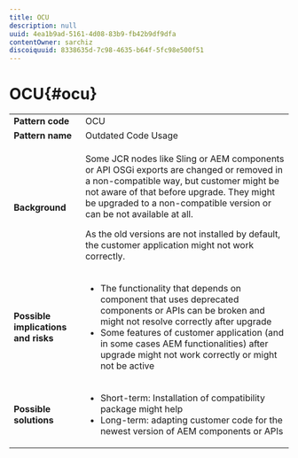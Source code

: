 ```yaml
---
title: OCU
description: null
uuid: 4ea1b9ad-5161-4d08-83b9-fb42b9df9dfa
contentOwner: sarchiz
discoiquuid: 8338635d-7c98-4635-b64f-5fc98e500f51
---
```


# OCU{#ocu}

<table>
 <tbody>
  <tr>
   <td><strong>Pattern code</strong></td>
   <td>OCU</td>
  </tr>
  <tr>
   <td><strong>Pattern name</strong></td>
   <td>Outdated Code Usage</td>
  </tr>
  <tr>
   <td><strong>Background</strong></td>
   <td><p>Some JCR nodes like Sling or AEM components or API OSGi exports are changed or removed in a non-compatible way, but customer might be not aware of that before upgrade. They might be upgraded to a non-compatible version or can be not available at all.</p> <p>As the old versions are not installed by default, the customer application might not work correctly.</p> </td>
  </tr>
  <tr>
   <td><strong>Possible implications and risks</strong></td>
   <td>
    <ul>
     <li> The functionality that depends on component that uses deprecated components or APIs can be broken and might not resolve correctly after upgrade<br /> </li>
     <li>Some features of customer application (and in some cases AEM functionalities) after upgrade might not work correctly or might not be active</li>
    </ul> </td>
  </tr>
  <tr>
   <td><strong>Possible solutions</strong></td>
   <td>
    <ul>
     <li> Short-term: Installation of compatibility package might help<br /> </li>
     <li>Long-term: adapting customer code for the newest version of AEM components or APIs</li>
    </ul> </td>
  </tr>
 </tbody>
</table>

